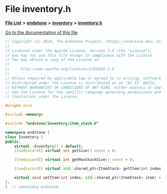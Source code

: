 

# File inventory.h

[**File List**](files.md) **>** [**endstone**](dir_6cf277b678674f97c7a2b6b3b2447b33.md) **>** [**inventory**](dir_d1e84b530b14f41e8b6f5ec1b5dee76c.md) **>** [**inventory.h**](inventory_8h.md)

[Go to the documentation of this file](inventory_8h.md)


```C++
// Copyright (c) 2024, The Endstone Project. (https://endstone.dev) All Rights Reserved.
//
// Licensed under the Apache License, Version 2.0 (the "License");
// you may not use this file except in compliance with the License.
// You may obtain a copy of the License at
//
//     http://www.apache.org/licenses/LICENSE-2.0
//
// Unless required by applicable law or agreed to in writing, software
// distributed under the License is distributed on an "AS IS" BASIS,
// WITHOUT WARRANTIES OR CONDITIONS OF ANY KIND, either express or implied.
// See the License for the specific language governing permissions and
// limitations under the License.

#pragma once

#include <memory>

#include "endstone/inventory/item_stack.h"

namespace endstone {
class Inventory {
public:
    virtual ~Inventory() = default;
    [[nodiscard]] virtual int getSize() const = 0;

    [[nodiscard]] virtual int getMaxStackSize() const = 0;

    [[nodiscard]] virtual std::shared_ptr<ItemStack> getItem(int index) const = 0;

    virtual void setItem(int index, std::shared_ptr<ItemStack> item) = 0;
};
}  // namespace endstone
```


